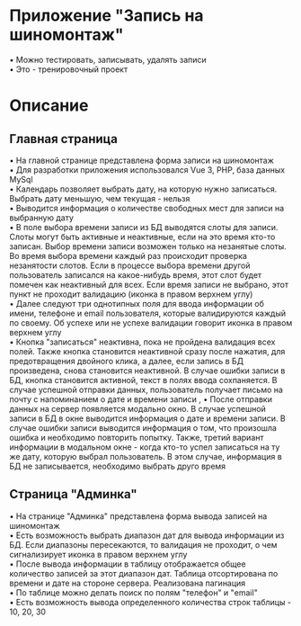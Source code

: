 # Приложение "Запись на шиномонтаж"

• Можно тестировать, записывать, удалять записи  
• Это - тренировочный проект

# Описание

## Главная страница

• На главной странице представлена форма записи на шиномонтаж  
• Для разработки приложения использовался Vue 3, PHP, база данных MySql  
• Календарь позволяет выбрать дату, на которую нужно записаться. Выбрать дату меньшую, чем текущая - нельзя  
• Выводится информация о количестве свободных мест для записи на выбранную дату  
• В поле выбора времени записи из БД выводятся слоты для записи. Слоты могут быть активные и неактивные, если на это время кто-то записан. Выбор времени записи возможен только на незанятые слоты. Во время выбора времени каждый раз происходит проверка незанятости слотов. Если в процессе выбора времени другой пользователь записался на какое-нибудь время, этот слот будет помечен как неактивный для всех. Если время записи не выбрано, этот пункт не проходит валидацию (иконка в правом верхнем углу)  
• Далее следуют три однотипных поля для ввода информации об имени, телефоне и email пользователя, которые валидируются каждый по своему. Об успехе или не успехе валидации говорит иконка в правом верхнем углу  
• Кнопка "записаться" неактивна, пока не пройдена валидация всех полей. Также кнопка становится неактивной сразу после нажатия, для предотвращения двойного клика, а далее, если запись в БД произведена, снова становится неактивной. В случае ошибки записи в БД, кнопка становится активной, текст в полях ввода сохпаняется. В случае успешной отправки данных, пользователь получает письмо на почту с напоминанием о дате и времени записи  ,
• После отправки данных на сервер появляется модально окно. В случае успешной записи в БД в окне выводится информация о дате и времени записи. В случае ошибки записи выводится информация о том, что произошла ошибка и необходимо повторить попытку. Также, третий вариант информации в модальном окне - когда кто-то успел записаться на ту же дату, которую выбрал пользователь. В этом случае, информация в БД не записывается, необходимо выбрать друго время  

## Страница "Админка"

• На странице "Админка" представлена форма вывода записей на шиномонтаж  
• Есть возможность выбрать диапазон дат для вывода информации из БД. Если диапазоны пересекаютcя, то валидация не проходит, о чем сигнализирует иконка в правом верхнем углу  
• После вывода информации в таблицу отображается общее количество записей за этот диапазон дат. Таблица отсортирована по времени и дате на стороне сервера. Реализована пагинация  
• По таблице можно делать поиск по полям "телефон" и "email"  
• Есть возможность вывода определенного количества строк таблицы - 10, 20, 30  